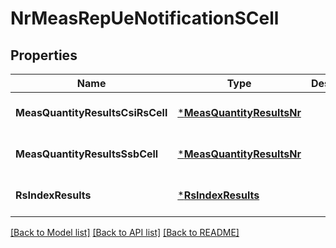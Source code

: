 # NrMeasRepUeNotificationSCell

## Properties
Name | Type | Description | Notes
------------ | ------------- | ------------- | -------------
**MeasQuantityResultsCsiRsCell** | [***MeasQuantityResultsNr**](MeasQuantityResultsNr.md) |  | [optional] [default to null]
**MeasQuantityResultsSsbCell** | [***MeasQuantityResultsNr**](MeasQuantityResultsNr.md) |  | [optional] [default to null]
**RsIndexResults** | [***RsIndexResults**](RsIndexResults.md) |  | [optional] [default to null]

[[Back to Model list]](../README.md#documentation-for-models) [[Back to API list]](../README.md#documentation-for-api-endpoints) [[Back to README]](../README.md)

